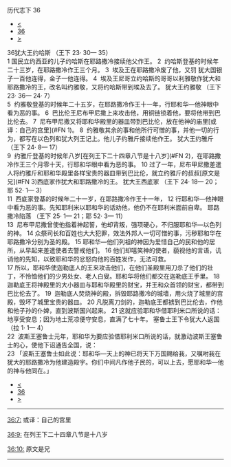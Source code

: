 ﻿





 历代志下 36




* [<](bible/2CH35.md)
* [36](bible/2CH.md)
* [>](bible/EZR01.md)



 
36犹大王约哈斯 （王下
23·
30—
35）  
1 国民立约西亚的儿子约哈斯在耶路撒冷接续他父作王。 
2  约哈斯登基的时候年二十三岁，在耶路撒冷作王三个月。 
3  埃及王在耶路撒冷废了他，又罚 犹大国银子一百他连得，金子一他连得。 
4  埃及王尼哥立约哈斯的哥哥以利雅敬作犹大和耶路撒冷的王，改名叫约雅敬，又将约哈斯带到埃及去了。 犹大王约雅敬 （王下
23·
36—
24·
7）  
5  约雅敬登基的时候年二十五岁，在耶路撒冷作王十一年，行耶和华—他神眼中看为恶的事。 
6  巴比伦王尼布甲尼撒上来攻击他，用铜链锁着他，要将他带到巴比伦去。 
7  尼布甲尼撒又将耶和华殿里的器皿带到巴比伦，放在他神的庙里[或译：自己的宫里](#FN
1)。 
8  约雅敬其余的事和他所行可憎的事，并他一切的行为，都写在以色列和犹大列王记上。他儿子约雅斤接续他作王。 犹大王约雅斤 （王下
24·
8—
17）  
9  约雅斤登基的时候年八岁[在列王下二十四章八节是十八岁](#FN
2)，在耶路撒冷作王三个月零十天，行耶和华眼中看为恶的事。 
10 过了一年，尼布甲尼撒差遣人将约雅斤和耶和华殿里各样宝贵的器皿带到巴比伦，就立约雅斤的叔叔[原文是兄](#FN
3)西底家作犹大和耶路撒冷的王。 犹大王西底家 （王下
24·
18—
20；耶
52·
1—
3）  
11  西底家登基的时候年二十一岁，在耶路撒冷作王十一年， 
12 行耶和华—他神眼中看为恶的事。先知耶利米以耶和华的话劝他，他仍不在耶利米面前自卑。 耶路撒冷陷落 （王下
25·
1—
21；耶
52·
3—
11）  
13  尼布甲尼撒曾使他指着神起誓，他却背叛，强项硬心，不归服耶和华—以色列的神。 
14 众祭司长和百姓也大大犯罪，效法外邦人一切可憎的事，污秽耶和华在耶路撒冷分别为圣的殿。 
15 耶和华—他们列祖的神因为爱惜自己的民和他的居所，从早起来差遣使者去警戒他们。 
16 他们却嘻笑神的使者，藐视他的言语，讥诮他的先知，以致耶和华的忿怒向他的百姓发作，无法可救。  
17 所以，耶和华使迦勒底人的王来攻击他们，在他们圣殿里用刀杀了他们的壮丁，不怜恤他们的少男处女、老人白叟。耶和华将他们都交在迦勒底王手里。 
18  迦勒底王将神殿里的大小器皿与耶和华殿里的财宝，并王和众首领的财宝，都带到巴比伦去了。 
19  迦勒底人焚烧神的殿，拆毁耶路撒冷的城墙，用火烧了城里的宫殿，毁坏了城里宝贵的器皿。 
20 凡脱离刀剑的，迦勒底王都掳到巴比伦去，作他和他子孙的仆婢，直到波斯国兴起来。 
21 这就应验耶和华借耶利米口所说的话：地享受安息；因为地土荒凉便守安息，直满了七十年。 塞鲁士王下令犹大人返国 （拉
1·
1—
4）  
22  波斯王塞鲁士元年，耶和华为要应验借耶利米口所说的话，就激动波斯王塞鲁士的心，使他下诏通告全国，说：  
23 「波斯王塞鲁士如此说：耶和华—天上的神已将天下万国赐给我，又嘱咐我在犹大的耶路撒冷为他建造殿宇。你们中间凡作他子民的，可以上去，愿耶和华—他的神与他同在。」 
* [<](bible/2CH35.md)
* [36](bible/2CH.md)
* [>](bible/EZR01.md)





---


[36:7:](#V7)
或译：自己的宫里


[36:9:](#V9)
在列王下二十四章八节是十八岁


[36:10:](#V10)
原文是兄




---









